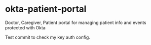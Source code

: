 # okta-patient-portal
Doctor, Caregiver, Patient portal for managing patient info and events protected with Okta  

Test commit to check my key auth config.